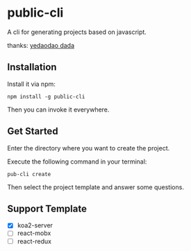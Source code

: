 # public-cli

A cli for generating projects based on javascript.

thanks: [yedaodao dada](https://github.com/yedaodao)

## Installation

Install it via npm: 

```shell
npm install -g public-cli
```

Then you can invoke it everywhere.

## Get Started

Enter the directory where you want to create the project.

Execute the following command in your terminal:

```shell
pub-cli create
```

Then select the project template and answer some questions.

## Support Template

- [x] koa2-server
- [ ] react-mobx
- [ ] react-redux
